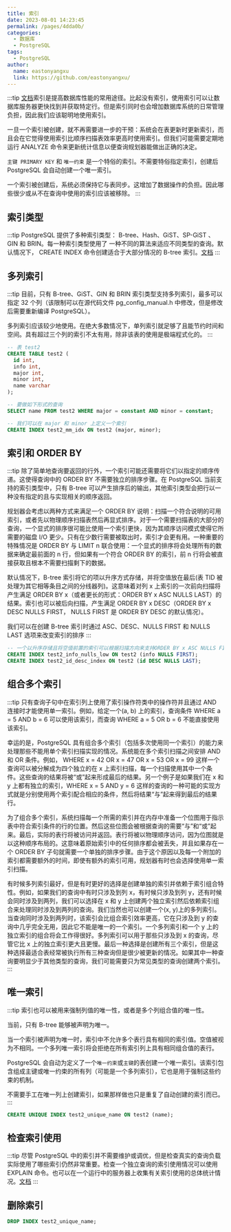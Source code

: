 ```yaml
---
title: 索引
date: 2023-08-01 14:23:45
permalink: /pages/4dda0b/
categories:
  - 数据库
  - PostgreSQL
tags:
  - PostgreSQL
author:
  name: eastonyangxu
  link: https://github.com/eastonyangxu/
---
```


:::tip
[文档](http://www.postgres.cn/docs/13/indexes.html)索引是提高数据库性能的常用途径。比起没有索引，使用索引可以让数据库服务器更快找到并获取特定行。但是索引同时也会增加数据库系统的日常管理负担，因此我们应该聪明地使用索引。

一旦一个索引被创建，就不再需要进一步的干预：系统会在表更新时更新索引，而且会在它觉得使用索引比顺序扫描表效率更高时使用索引。但我们可能需要定期地运行 ANALYZE 命令来更新统计信息以便查询规划器能做出正确的决定。

`主键 PRIMARY KEY` 和 `唯一约束` 是一个特俗的索引。不需要特俗指定索引，创建后 PostgreSQL 会自动创建一个唯一索引。

一个索引被创建后，系统必须保持它与表同步。这增加了数据操作的负担。因此哪些很少或从不在查询中使用的索引应该被移除。
:::

## 索引类型

:::tip
PostgreSQL 提供了多种索引类型： B-tree、Hash、GiST、SP-GiST 、GIN 和 BRIN。每一种索引类型使用了 一种不同的算法来适应不同类型的查询。默认情况下， CREATE INDEX 命令创建适合于大部分情况的 B-tree 索引。[文档](http://www.postgres.cn/docs/13/indexes-types.html)
:::

## 多列索引

:::tip
目前，只有 B-tree、GiST、GIN 和 BRIN 索引类型支持多列索引，最多可以指定 32 个列（该限制可以在源代码文件 pg_config_manual.h 中修改，但是修改后需要重新编译 PostgreSQL）。

多列索引应该较少地使用。在绝大多数情况下，单列索引就足够了且能节约时间和空间。具有超过三个列的索引不太有用，除非该表的使用是极端程式化的。
:::

```sql
-- 表 test2
CREATE TABLE test2 (
  id int,
  info int,
  major int,
  minor int,
  name varchar
);

-- 要做如下形式的查询
SELECT name FROM test2 WHERE major = constant AND minor = constant;

-- 我们可以在 major 和 minor 上定义一个索引
CREATE INDEX test2_mm_idx ON test2 (major, minor);
```

## 索引和 ORDER BY

:::tip
除了简单地查询要返回的行外，一个索引可能还需要将它们以指定的顺序传递。这使得查询中的 ORDER BY 不需要独立的排序步骤。在 PostgreSQL 当前支持的索引类型中，只有 B-tree 可以产生排序后的输出，其他索引类型会把行以一种没有指定的且与实现相关的顺序返回。

规划器会考虑以两种方式来满足一个 ORDER BY 说明：扫描一个符合说明的可用索引，或者先以物理顺序扫描表然后再显式排序。对于一个需要扫描表的大部分的查询，一个显式的排序很可能比使用一个索引更快，因为其顺序访问模式使得它所需要的磁盘 I/O 更少。只有在少数行需要被取出时，索引才会更有用。一种重要的特殊情况是 ORDER BY 与 LIMIT n 联合使用：一个显式的排序将会处理所有的数据来确定最前面的 n 行，但如果有一个符合 ORDER BY 的索引，前 n 行将会被直接获取且根本不需要扫描剩下的数据。

默认情况下，B-tree 索引将它的项以升序方式存储，并将空值放在最后(表 TID 被处理为其它相等条目之间的分线器列)。这意味着对列 x 上索引的一次前向扫描将产生满足 ORDER BY x（或者更长的形式：ORDER BY x ASC NULLS LAST）的结果。索引也可以被后向扫描，产生满足 ORDER BY x DESC（ORDER BY x DESC NULLS FIRST， NULLS FIRST 是 ORDER BY DESC 的默认情况）。

我们可以在创建 B-tree 索引时通过 ASC、DESC、NULLS FIRST 和 NULLS LAST 选项来改变索引的排序
:::

```sql
-- 一个以升序存储且将空值前置的索引可以根据扫描方向来支持ORDER BY x ASC NULLS FIRST或 ORDER BY x DESC NULLS LAST。
CREATE INDEX test2_info_nulls_low ON test2 (info NULLS FIRST);
CREATE INDEX test2_id_desc_index ON test2 (id DESC NULLS LAST);
```

## 组合多个索引

:::tip
只有查询子句中在索引列上使用了索引操作符类中的操作符并且通过 AND 连接时才能使用单一索引。例如，给定一个(a, b) 上的索引，查询条件 WHERE a = 5 AND b = 6 可以使用该索引，而查询 WHERE a = 5 OR b = 6 不能直接使用该索引。

幸运的是，PostgreSQL 具有组合多个索引（包括多次使用同一个索引）的能力来处理那些不能用单个索引扫描实现的情况。系统能在多个索引扫描之间安排 AND 和 OR 条件。例如， WHERE x = 42 OR x = 47 OR x = 53 OR x = 99 这样一个查询可以被分解成为四个独立的在 x 上索引扫描，每一个扫描使用其中一个条件。这些查询的结果将被“或”起来形成最后的结果。另一个例子是如果我们在 x 和 y 上都有独立的索引，WHERE x = 5 AND y = 6 这样的查询的一种可能的实现方式就是分别使用两个索引配合相应的条件，然后将结果“与”起来得到最后的结果行。

为了组合多个索引，系统扫描每一个所需的索引并在内存中准备一个位图用于指示表中符合索引条件的行的位置。然后这些位图会被根据查询的需要“与”和“或”起来。最后，实际的表行将被访问并返回。表行将被以物理顺序访问，因为位图就是以这种顺序布局的。这意味着原始索引中的任何排序都会被丢失，并且如果存在一个 ORDER BY 子句就需要一个单独的排序步骤。由于这个原因以及每一个附加的索引都需要额外的时间，即使有额外的索引可用，规划器有时也会选择使用单一索引扫描。

有时候多列索引最好，但是有时更好的选择是创建单独的索引并依赖于索引组合特性。例如，如果我们的查询中有时只涉及到列 x，有时候只涉及到列 y，还有时候会同时涉及到两列，我们可以选择在 x 和 y 上创建两个独立索引然后依赖索引组合来处理同时涉及到两列的查询。我们当然也可以创建一个(x, y)上的多列索引。当查询同时涉及到两列时，该索引会比组合索引效率更高，它在只涉及到 y 的查询中几乎完全无用，因此它不能是唯一的一个索引。一个多列索引和一个 y 上的独立索引的组合将会工作得很好。多列索引可以用于那些只涉及到 x 的查询，尽管它比 x 上的独立索引更大且更慢。最后一种选择是创建所有三个索引，但是这种选择最适合表经常被执行所有三种查询但是很少被更新的情况。如果其中一种查询要明显少于其他类型的查询，我们可能需要只为常见类型的查询创建两个索引。
:::

## 唯一索引

:::tip
索引也可以被用来强制列值的唯一性，或者是多个列组合值的唯一性。

当前，只有 B-tree 能够被声明为唯一。

当一个索引被声明为唯一时，索引中不允许多个表行具有相同的索引值。空值被视为不相同。一个多列唯一索引将会拒绝在所有索引列上具有相同组合值的表行。

PostgreSQL 会自动为定义了一个`唯一约束`或`主键`的表创建一个唯一索引。该索引包含组成主键或唯一约束的所有列（可能是一个多列索引），它也是用于强制这些约束的机制。

不需要手工在唯一列上创建索引，如果那样做也只是重复了自动创建的索引而已。
:::

```sql
CREATE UNIQUE INDEX test2_unique_name ON test2 (name);
```

## 检查索引使用

:::tip
尽管 PostgreSQL 中的索引并不需要维护或调优，但是检查真实的查询负载实际使用了哪些索引仍然非常重要。检查一个独立查询的索引使用情况可以使用 EXPLAIN 命令。也可以在一个运行中的服务器上收集有关索引使用的总体统计情况。[文档](http://www.postgres.cn/docs/13/indexes-examine.html)
:::

## 删除索引

```sql
DROP INDEX test2_unique_name;
```

